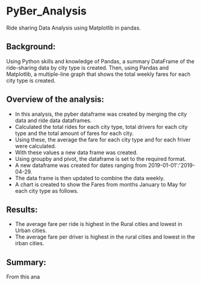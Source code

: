 # PyBer_Analysis
Ride sharing Data Analysis using Matplotlib in pandas.

## Background:
Using Python skills and knowledge of Pandas, a summary DataFrame of the ride-sharing data by city type is created. Then, using Pandas and Matplotlib, a multiple-line graph that shows the total weekly fares for each city type is created. 

## Overview of the analysis:
* In this analysis, the pyber dataframe was created by merging the city data and ride data dataframes.
* Calculated the total rides for each city type, total drivers for each city type and the total amount of fares for each city.
* Using these, the average the fare for each city type and for each friver were calculated.
* With these values a new data frame was created. 
* Using groupby and pivot, the dataframe is set to the required format. 
* A new dataframe was created for dates ranging from 2019-01-01':'2019-04-29.
* The data frame is then updated to combine the data weekly.
* A chart is created to show the Fares from months January to May for each city type as follows.



## Results:

* The average fare per ride is highest in the Rural cities and lowest in Urban cities.
* The average fare per driver is highest in the rural cities and lowest in the irban cities.


## Summary:

From this ana